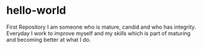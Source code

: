 # hello-world
First Repository
I am someone who is mature, candid and who has integrity.  
Everyday I work to improve myself and my skills which is part of maturing and becoming better at what I do.  
